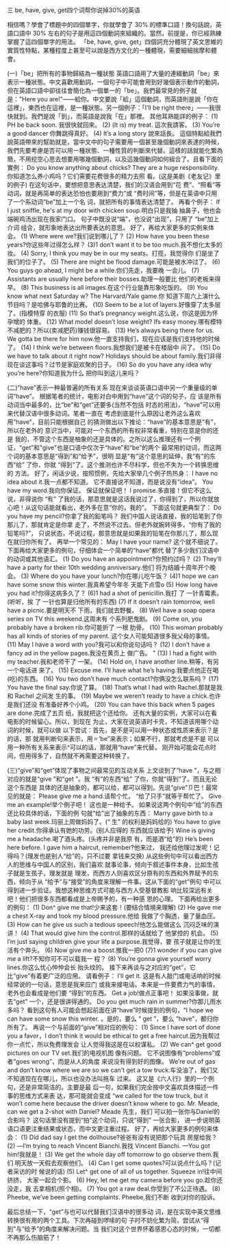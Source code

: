 三 
be, have, give, get四个词帮你说掉30%的英语 

相信嗎？學會了標題中的四個單字，你就學會了 30% 的標準口語！換句話說，英語口語中 30% 左右的句子是用這四個動詞來組織的。當然，前提是，你已經熟練掌握了這四個單字的用法。
「be, have, give, get」四個詞充分體現了英文思維的實質性特點，某種程度上甚至可以說是西方文化的一種體現，需要細細揣摩和體會。

(一)「be」把所有的事物歸結為一種狀態
英語口語用了大量的連綴動詞「be」來表示一種狀態。中文喜歡用動詞，一個句子中可能會用到好幾個表示動作的動詞，但在英語口語中卻往往會簡化為一個單一的「be」。我們最常見的例子就是："Here you are!"——給你。中文要說「給」這個動詞，而英語則是說「你在這裡」，東西也在這裡，是一種狀態。另一個例子：「I’ll be right there」——我很快就到。我們是說「到」，而英語是說我「在」那裡。
其他耳熟能詳的例子：
(1) PH be back soon. 我很快就回來。
(2) (It is) my treat. 這次我請客。
(3) You’re a good dancer 你舞跳得真好。
(4) It’s a long story 說來話長。
這個特點給我們說英語帶來的幫助就是，當中文中的句子需要用一個甚至幾個動詞來表達的時候，我們先要考慮是否可以用一種狀態、一種性質的判斷來代替。這樣的話就能化繁為簡，不用挖空心思去想要用哪幾個動詞，以及這幾個動詞如何組合了。且看下面的實例：
Do you know anything about chicks? They are a huge responsibility.你知道怎么养小鸡吗？它们需要花费很多的精力去照 看。(这是美剧《老友记》里的例子)
在这句话中，要想把意思表达清楚，我们的汉语会用到“花 费”、“照看”等动词，就是再简单的表达恐怕也要用到“费力”或 “费时间”等，但是在英语中只用了一个系动词“be”加上一个名 词，就把所有的事情表达清楚了。
再看个例子：
If I just sniffle, he's at my door with chicken soup.明白只是我抽 抽鼻子，他也会端碗鸡汤出现在我家门口。
句子中既没说“端”，也没说“出现”，只用了 “be”加上介词 组合，就形象地表达出所要表达的意思。
好了，再给大家更多的实例来体会。
(1) Where were we?我们说到哪儿了？
(2) How have you been these years?你这些年过得怎么样？
(3)1 don’t want it to be too much.我不想化太多的妆。
(4) Sorry, I think you may be in our my seats。打揽，我觉得你 们是坐了我们的位子了。
(5) There are might be flood damage.可能是被水冲过了。
(6) You guys go ahead, I might be a while.你们先走，我要晚 一会儿。
(7) Assistants are usually here before their bosses.助理一般要比 他们的老板来得早。
(8) This business is all images.在这个行业是靠形象吃饭的。
(9) You know what next Saturday w? The Harvard/Yale game.你 知道下周六上演什么节目吗？是哈佛与耶鲁的比赛。
(10) Seem to be a lot of layers.好像穿了太多层了。(指模特穿 的衣服)
(11) So that’s pregnancy weight.这么说，你这是因为怀孕增的 体重。
(12) What model doesn’t lose weight? Ifs easy money.哪有模特
不减肥的？所以(卖减肥药)赚钱很容易。
(13) He’s always being there for us. We gotta be there for him now.他一直支持我们，现在应该是我们支持他的时候了。
(14) I think we’re between floors.我想我们是被卡在楼层中 间了。
(15) Do we have to talk about it right now? Holidays should be about family.我们非得现在谈这事吗？过节是家庭欢聚的日子。
(16) So do you have any idea why you’re here?你知道我为什么 把你叫到这儿来吗？

(二)“have”表示一种最普遍的所有关系
现在来谈谈英语口语中另一个重量级的单词“have”。
根据笔者的统计，电影对白中用到“have”这个词的句子，应 该是所有动词当中最多的，比“be”和“get”还要多(当然不包括 时态的用法)，“have”可以用来代替汉语中很多动词。笔者一直在 考虑到底是什么原因让老外这么喜欢用“have”，目前只能根据自己 的猜测做出以下推论：“have”的基本意思是“有”，所以在老外的 意识当中，可能对一个东西的所有权非常看重，特别在意是你的还是 我的，不管这个东西是柚象的还是具体的。之所以这么推理还有一个例证，“get”和"give"也是口语中仅次于“have”和“be”的两个 最常用的动词，而这两个词的基本意思是“得到”和“给予”，很明 显是“有”这个意思的延伸，我“有”的东西“给” 了你，你就 “得到”了。这个推测也许不尽科学，但也不失为一个转换思维的 方法。 
好了，闲话少说，按照惯例，先给大家举几个例子热热身： 
I have no idea about it.我一点都不知道。 
它不直接说不知道，而是说没有“idea”。 
You have my word.我向你保证。 
保证就保证吧！ I promise.多直接！但它不这么说，非得说你 “有” 了我的话，那意思就是这话我说过了，你得到了，所以你就放 心吧！从这句话能就看出，老外多在意“你的，我的”。 
下面这句就更典型了： 
Do you have my pencil?你拿了我的鉛笔吗？ 
我们中国人说话直接，我的铅笔到了你那儿了，那就肯定是你拿 走了，不然说不过去。但老外就婉转得多，“你有了我的铅笔吗?”， 只说状态，不说过程，那意思就是如果我的铅笔在你那儿了，那么现 在就归你所有了。 
再举一个常见的： 
May I have your name? 
这个就不细说了。 
下面再给大家更多的例句，仔细体会一个简单的“have”都代 替了多少我们汉语中的动词或其他语汇。 
(1) Do you have an appointment?你预约过吗？ 
(2) They’ll have a party for their 10th wedding anniversary.他们 将为结婚十周年开个晚会。 
(3) Where do you have your lunch?你在哪儿吃午饭？ 
(4)1 hope we can have some snow this winter.我真希望今年冬 天能下点雪o 
(5) How long have you had it?你得这病多久了？ 
(6)1 had a shot of penicillin.我打 了 一针青霉素。(听听，挨 了 一针也算是归他所有的东西) 
(7) If it doesn’t rain tomorrow, well have a picnic.要是明天不 下雨，我们就去野餐。 
(8) Well have a soap opera series on TV this weekend.这周末有 个系列肥鬼剧。 
(9) Come on, you probably have a broken rib.你可能折了 一根 肋骨。 
(10) This woman probably has all kinds of stories of my parent. 
这个女人可能知道很多我父母的事情。 
(11) May I have a word with you?我可以和你说句话吗？ 
(12) I don’t have a fancy ad in the yellow pages.我没在黄页上 
做广告。 " 
(13) I had a fight with my teacher.我和老师干了 一架。 
(14) Hold on, I have another line.稍等，有另一个电话进 来了。 
(15) Excuse me. I’ll have what he’s having.我要点他正在喝 (吃)的东西。 
(16) You two don’t have much contact?你俩没怎么联系吗？ 
(17) You have the final say.你说了算。 
(18) That’s what I had with Rachel.那就是我和 Rachel 之间发 生的事。
(19) Maybe we weren’t ready to have a chick.也许是我们还没 有准备好养个小鸡。 
(20) You can have this back when 5 pages are done.完成了五页 纸，我就把这个还给你。 
还有大量的实例，大家可以在看电影的时候留心。所以，到现在 为止，大家在说英语时卡壳，不知道该用哪个动词的时候，就可以做 以下尝试：首先，是不是可以用一种状态或性质来表示？是的话，那 就用判断句来表示，用〃‘be”来表示；如果不行，那就考虑是不是 可以用一种所有关系来表示^可以的话，那就用“have”来代替。 刚开始可能会花点时间，但用得多了，自然就不再需要这种转换了。 

(三)“give”和“get”体现了事物之间最常见的互动关系 
上文谈到了“have ”，与之相对应的就是“give ”和“get ”。我 “有”的东西“给” 了你，你就“得到”了。而且无论这个东西是 具体的还是抽象的，都可以给，都可以得到。先说“give”卩巴！最常 见的就是： 
Please give me a hand.请帮个忙。 
“给了只手”就等于帮忙了。 
Give me an example!举个例子吧！ 
这也是一种给予。 
如果说这两个例句中“给”的东西还比较具体的话，下面的例 句就“给”出了抽象的东西： 
Marry gave birth to a baby last week.玛丽上周做妈妈了。(“ 生” 的权利是妈妈给的) 
You have to give her credit.你得承认有她的功劳。(别人应得的 东西就应该给予) 
Wine is giving me a headache.喝了酒头疼。(头疼并非是我原 有，而是酒“给”的) 
He’s been here before. I gave him a haircut, remember?他来过， 我还给他理过发呢！记得吗？(理发也是别人“给”的，只不过要 拿钱来交换) 
从这些例句中可以看出西方人的思维与中国人的区别，我们喜欢 就事论事，倾向于叙述事件本身，比如生孩子就是生孩子，理发就是 理发，而西方人则喜欢区分原有的东西和外界赋予的东西，倾向于从 “给予”与“接受”的角度来理解一件事。这从下面的“get”例句 中可以得到进一步验证。我想这种思维方式可能与西方人受基督教影 响比较深远有关吧！他们把很多东西都看成是上帝赐予的，有一种感 恩的心理。 
下面再给出更多的例句： 
(1) Don^ give me that!少来这套！(要结合情境来理解) 
(2) He gave me a chest X-ray and took my blood pressure.他给 我做了个胸透，量了量血压。 
(3) How can he give us such a tedious speech!他怎么能做这么 沉闷乏味的演讲！ 
(4) That would give him the control.那样的话就给了 他掌控的 机会。 
(5) I’m just saying children give your life a purpose.我觉得，要 孩子就是让你的生活有个奔头。 
(6) Now give me a boost.推我一把0 
(7)1 wonder if you can give me a lift?不知你可不可以载我一 程？
(8) You’re gonna give yourself worry lines.你这么忧心忡忡会长 抬头纹的。 
接下来再谈与之对应的“get”，它比“give”有着更广泛的应用。 请看例子： 
I’ll get it. 
这是有人敲门或电话响的时候经常说的一句话，意思是我来应门 或我来接电话。本来是一件要费力气的事情，老外也会看成是他们要 “得到”的东西。 
Get a job!做点正事吧！ 
如果没事做，就去“get” 一个，还是很讲得通的。 
Do you get much rain in summer?你那儿雨水多吗？ 
看到这句有人可能会想起前面在讲“have”时候提到的例句，“I hope we can have some snow this winter. 。是的，要么 “ get ”，要么 “have”，都归你所有了。 
再说一个与前面的“give”相对应的例句： 
(1) Since I have sort of done you a favor，I don’t think it would be ethical to get a free haircut.因为我帮过你一点忙，所以免费理发会 让人觉得我这是在以权谋私。 
(2) We can^ get good pictures on our TV set.我们的电视机图 像有问题。 
它不说图像有“problems”或者“goes wrong”，而是从人的角度 来说没有得到好的图像。 
We’re out of gas and don’t know where we are so we can’t get a tow truck.车没油了，我们又不知道现在在哪儿，所以也没办法叫拖车 过来。
这又是《六人行》里的一个例句，还是非常简洁的。主要是最 后一句，如果我们完全按中文喜欢具体描述一件事的思维方式来表 达，那可能就会变成 “we called for the tow truck, but it won’t come here because the driver doesn’t know where to go.
Mr. Meade, can we get a 2-shot with Daniel? Meade 先生，我们 可以拍一张你与Daniel的合影吗？
这句话里没有提到“拍”这个动词，只说“得到” 一张合影， 进一步说明英语口语更注重结果或状态，而中文更注重过程。
好了，再给大家更多的例句来体会：
(1) Did dad say I get the dollhouse?爸爸有没有说把那个玩具 房屋给我？
(2) —I’m trying to reach Vincent Bianchi.我找 Vincent Bianchi.
—You got him!我就是！
(3) We get the whole day off tomorrow to go observe them.我们
明天放一天假去观察他们。
(4) Can I get some quotes?可以说点什么吗？(记者采访的时 候说的话)
(5) Let^ get one of all of us together. Squeeze in!往中间挤挤， 大家一起合个影。
(6) Hey, let me get my camera before you go.趁你还没走，我 去拿相机(照个相)。
(7) You got a raw deal.你受到了不公正待遇。
(8) Pheebe, we’ve been getting complaints. Pheebe,我们不断 收到对你的投诉。

最后总结一下，“get”与也可以代替我们汉语中的很多动 词，是在实现中英文思维转换很有用的两个工具。下次再碰到啰嗦的句 子时不妨化繁为简，尝试从“得到”与“给予”的角度来解决问题。当 我们对这个世界怀着感恩心态的时候，一切都不再那么伤脑筋了！